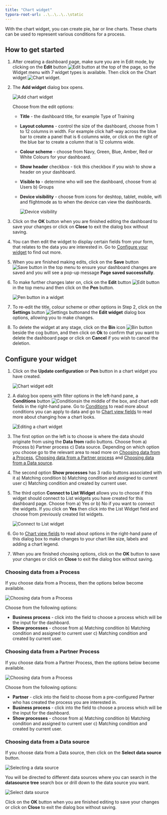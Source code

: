 ```yaml
---
title: "Chart widget"
typora-root-url: ..\..\..\..\static
---
```


With the chart widget, you can create pie, bar or line charts. These charts can be used to represent various conditions for a process.



## How to get started ##

1. After creating a dashboard page, make sure you are in Edit mode, by clicking on the **Edit** button ![Edit button](/images/edit.png) at the top of the page, so the Widget menu with 7 widget types is available. Then click on the Chart widget ![Chart widget](/images/chart.png).

2. The **Add widget** dialog box opens.

   ![Add chart widget](/images/addchartwidget.png)

   Choose from the edit options:

   - **Title** - the dashboard title, for example Type of Training

   - **Layout columns** - control the size of the dashboard, choose from 1 to 12 columns in width. For example click half-way across the blue bar to create a panel that is 6 columns wide, or click on the right of the blue bar to create a column that is 12 columns wide.

   - **Colour scheme** - choose from Navy, Green, Blue, Amber, Red or White Colours for your dashboard.

   - **Show header** checkbox - tick this checkbox if you wish to show a header on your dashboard.

   - **Visible to** - determine who will see the dashboard, choose from a) Users b) Groups 

   - **Device visibility** - choose from icons for deshtop, tablet, mobile, wifi and flightmode as to when the device can view the dashboards.

     ![Device visibility](/images/devicevisibility.png)

3. Click on the **OK** button when you are finished editing the dashboard to save your changes or click on **Close** to exit the dialog box without saving.

4. You can then edit the widget to display certain fields from your form, that relates to the data you are interested in. Go to [Configure your widget](#configure-your-widget) to find out more.

5. When you are finished making edits, click on the **Save** button ![Save button](/images/save.png) in the top menu to ensure your dashboard changes are saved and you will see a pop-up message **Page saved successfully**.

6. To make further changes later on, click on the **Edit** button ![Edit button](/images/edit.png) in the top menu and then click on the **Pen** button.

   ![Pen button in a widget](/images/penbutton_frame.png) 

   

7. To re-edit the title, colour scheme or other options in Step 2, click on the **Settings** button ![Settings button](images/cog.png)and the **Edit widget** dialog box options, allowing you to make changes.

7. To delete the widget at any stage, click on the **Bin** icon ![Bin button](/images/bin.png) beside the cog button, and then click on **Ok** to confirm that you want to delete the dashboard page or click on **Cancel** if you wish to cancel the deletion.

   


## Configure your widget ##

1. Click on the **Update configuration** or **Pen** button in a chart widget you have created.

   ![Chart widget edit](/images/chartpen.png)

2. A dialog box opens with filter options in the left-hand pane, a **Conditions** button ![Conditions](C:\Kianda\docs-dev\pages\chart.assets\conditions.png)in the middle of the box, and chart edit fields in the right-hand pane. Go to [Conditions](pages/conditions.md) to read more about conditions you can apply to data and go to [Chart view fields](pages/chartviewfields.md) to read more about changing how a chart looks.

   ![Editing a chart widget](/images/editchart.png)

3. The first option on the left is to choose is where the data should originate from using the **Data from** radio buttons. Choose from a) Process b) Partner process c) Data source. Depending on which option you choose go to the relevant area to read more on [Choosing data from a Process](#choosing-data-from-a-process), [Choosing data from a Partner process](#choosing-data-from-a-partner-process) and [Choosing data from a Data source](#choosing-data-from-a-data-source).

3. The second option **Show processes** has 3 radio buttons associated with it a) Matching condition b) Matching condition and assigned to current user c) Matching condition and created by current user. 

4. The third option **Connect to List Widget** allows you to choose if this widget should connect to List widgets you have created for this dashboard page. Choose from a) Yes or b) No if you want to connect the widgets. If you click on **Yes** then click into the List Widget field and choose from previously created list widgets.

   ![Connect to List widget](/images/connecttolist.png)

6. Go to [Chart view fields](pages/chartviewfields.md) to read about options in the right-hand pane of this dialog box to make changes to your chart like size, labels and adding a chart legend.

5. When you are finished choosing options, click on the **OK** button to save your changes or click on **Close** to exit the dialog box without saving.



### Choosing data from a Process ###

If you choose data from a Process, then the options below become available.

![Choosing data from a Process](/images/processdata2.png)

Choose from the following options:

- **Business process** - click into the field to choose a process which will be the input for the dashboard.
- **Show processes** - choose from a) Matching condition b) Matching condition and assigned to current user c) Matching condition and created by current user.



### Choosing data from a Partner Process ###

If you choose data from a Partner Process, then the options below become available.

![Choosing data from a Process](/images/partnerprocess_resized.png)

Choose from the following options:

- **Partner** - click into the field to choose from a pre-configured Partner who has created the process you are interested in.
- **Business process** - click into the field to choose a process which will be the input for the dashboard.
- **Show processes** - choose from a) Matching condition b) Matching condition and assigned to current user c) Matching condition and created by current user.



### Choosing data from a Data source ###

If you choose data from a Data source, then click on the **Select data source** button.

![Selecting a data source](/images/selectdatasource.png)

You will be directed to different data sources where you can search in the **datasource tree** search box or drill down to the data source you want. 

![Select data source](/images/selectdatasource.png)

Click on the **OK** button when you are finished editing to save your changes or click on **Close** to exit the dialog box without saving.
